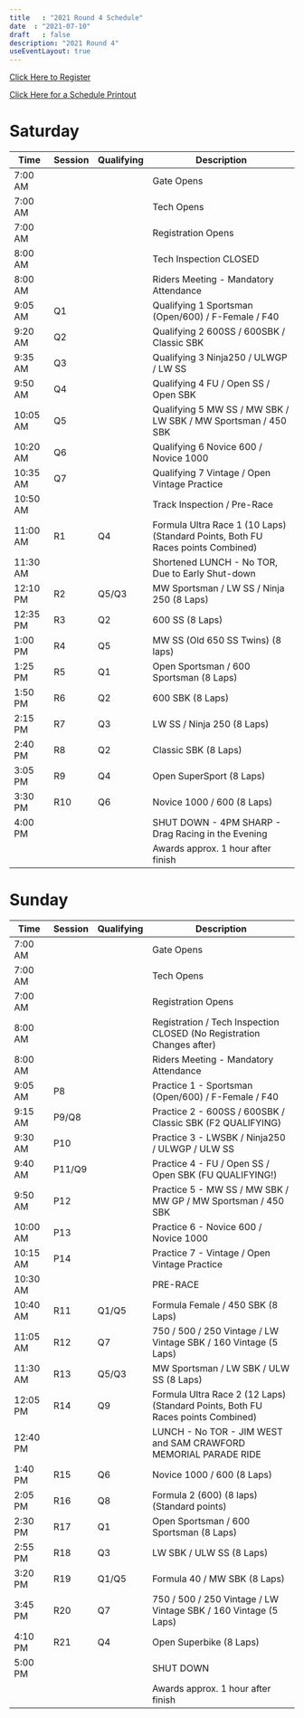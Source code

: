 ```yaml
---
title   : "2021 Round 4 Schedule"
date  : "2021-07-10"
draft   : false
description: "2021 Round 4"
useEventLayout: true
---
```


[Click Here to Register](http://msreg.com/WMRRAR4PACIFIC2021)

[Click Here for a Schedule Printout](https://dl.motorsportreg.com/93932e92-8afa-471f-873d-6920d45deaad/)

# Saturday
| Time     | Session | Qualifying | Description                                                                     |
|----------|---------|------------|---------------------------------------------------------------------------------|
| 7:00 AM  |         |            | Gate Opens                                                                      |
| 7:00 AM  |         |            | Tech Opens                                                                      |
| 7:00 AM  |         |            | Registration Opens                                                              |
| 8:00 AM  |         |            | Tech Inspection CLOSED                                                          |
| 8:00 AM  |         |            | Riders Meeting - Mandatory Attendance                                           |
| 9:05 AM  | Q1      |            | Qualifying 1 Sportsman (Open/600) / F-Female / F40                              |
| 9:20 AM  | Q2      |            | Qualifying 2 600SS / 600SBK / Classic SBK                                       |
| 9:35 AM  | Q3      |            | Qualifying 3 Ninja250 / ULWGP / LW SS                                           |
| 9:50 AM  | Q4      |            | Qualifying 4 FU / Open SS / Open SBK                                            |
| 10:05 AM | Q5      |            | Qualifying 5 MW SS / MW SBK / LW SBK / MW Sportsman / 450 SBK                   |
| 10:20 AM | Q6      |            | Qualifying 6 Novice 600 / Novice 1000                                           |
| 10:35 AM | Q7      |            | Qualifying 7 Vintage / Open Vintage Practice                                    |
| 10:50 AM |         |            | Track Inspection / Pre-Race                                                     |
| 11:00 AM | R1      | Q4         | Formula Ultra Race 1 (10 Laps) (Standard Points, Both FU Races points Combined) |
| 11:30 AM |         |            | Shortened LUNCH - No TOR, Due to Early Shut-down                                |
| 12:10 PM | R2      | Q5/Q3      | MW Sportsman / LW SS / Ninja 250  (8 Laps)                                      |
| 12:35 PM | R3      | Q2         | 600 SS (8 Laps)                                                                 |
| 1:00 PM  | R4      | Q5         | MW SS (Old 650 SS Twins) (8 laps)                                               |
| 1:25 PM  | R5      | Q1         | Open Sportsman / 600 Sportsman (8 Laps)                                         |
| 1:50 PM  | R6      | Q2         | 600 SBK (8 Laps)                                                                |
| 2:15 PM  | R7      | Q3         | LW SS / Ninja 250 (8 Laps)                                                      |
| 2:40 PM  | R8      | Q2         | Classic SBK (8 Laps)                                                            |
| 3:05 PM  | R9      | Q4         | Open SuperSport (8 Laps)                                                        |
| 3:30 PM  | R10     | Q6         | Novice 1000 / 600 (8 Laps)                                                      |
| 4:00 PM  |         |            | SHUT DOWN - 4PM SHARP - Drag Racing in the Evening                              |
|          |         |            | Awards approx. 1 hour after finish                                              |

# Sunday
| Time     | Session | Qualifying | Description                                                                     |
|----------|---------|------------|---------------------------------------------------------------------------------|
| 7:00 AM  |         |            | Gate Opens                                                                      |
| 7:00 AM  |         |            | Tech Opens                                                                      |
| 7:00 AM  |         |            | Registration Opens                                                              |
| 8:00 AM  |         |            | Registration / Tech Inspection CLOSED (No Registration Changes after)           |
| 8:00 AM  |         |            | Riders Meeting - Mandatory Attendance                                           |
| 9:05 AM  | P8      |            | Practice 1 -  Sportsman (Open/600) / F-Female / F40                             |
| 9:15 AM  | P9/Q8   |            | Practice 2 - 600SS / 600SBK / Classic SBK (F2 QUALIFYING)                       |
| 9:30 AM  | P10     |            | Practice 3 - LWSBK / Ninja250 / ULWGP / ULW SS                                  |
| 9:40 AM  | P11/Q9  |            | Practice 4 - FU / Open SS / Open SBK (FU QUALIFYING!)                           |
| 9:50 AM  | P12     |            | Practice 5 - MW SS / MW SBK / MW GP / MW Sportsman / 450 SBK                    |
| 10:00 AM | P13     |            | Practice 6 - Novice 600 / Novice 1000                                           |
| 10:15 AM | P14     |            | Practice 7 -  Vintage / Open Vintage Practice                                   |
| 10:30 AM |         |            | PRE-RACE                                                                        |
| 10:40 AM | R11     | Q1/Q5      | Formula Female / 450 SBK (8 Laps)                                               |
| 11:05 AM | R12     | Q7         | 750 / 500 / 250 Vintage / LW Vintage SBK / 160 Vintage (5 Laps)                 |
| 11:30 AM | R13     | Q5/Q3      | MW Sportsman / LW SBK / ULW SS (8 Laps)                                         |
| 12:05 PM | R14     | Q9         | Formula Ultra Race 2 (12 Laps) (Standard Points, Both FU Races points Combined) |
| 12:40 PM |         |            | LUNCH - No TOR - JIM WEST and SAM CRAWFORD MEMORIAL PARADE RIDE                 |
| 1:40 PM  | R15     | Q6         | Novice 1000 / 600 (8 Laps)                                                      |
| 2:05 PM  | R16     | Q8         | Formula 2 (600)  (8 laps) (Standard points)                                     |
| 2:30 PM  | R17     | Q1         | Open Sportsman / 600 Sportsman (8 Laps)                                         |
| 2:55 PM  | R18     | Q3         | LW SBK / ULW SS   (8 Laps)                                                      |
| 3:20 PM  | R19     | Q1/Q5      | Formula 40 / MW SBK (8 Laps)                                                    |
| 3:45 PM  | R20     | Q7         | 750 / 500 / 250 Vintage / LW Vintage SBK / 160 Vintage (5 Laps)                 |
| 4:10 PM  | R21     | Q4         | Open Superbike (8 Laps)                                                         |
| 5:00 PM  |         |            | SHUT DOWN                                                                       |
|          |         |            | Awards approx. 1 hour after finish                                              |